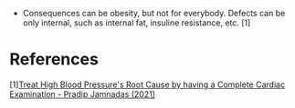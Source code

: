 - Consequences can be obesity, but not for everybody. Defects can be only internal, such as internal fat, insuline resistance, etc. [1]

# References
[1][Treat High Blood Pressure's Root Cause by having a Complete Cardiac Examination - Pradip Jamnadas (2021)](https://www.youtube.com/watch?v=yaf1swrS1_c)